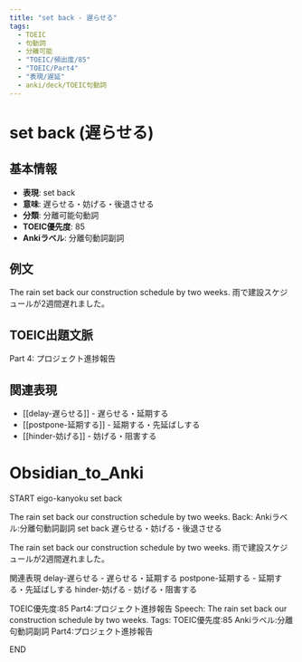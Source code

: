```yaml
---
title: "set back - 遅らせる"
tags:
  - TOEIC
  - 句動詞
  - 分離可能
  - "TOEIC/頻出度/85"
  - "TOEIC/Part4"
  - "表現/遅延"
  - anki/deck/TOEIC句動詞
---
```


# set back (遅らせる)

## 基本情報
- **表現**: set back
- **意味**: 遅らせる・妨げる・後退させる
- **分類**: 分離可能句動詞
- **TOEIC優先度**: 85
- **Ankiラベル**: 分離句動詞副詞

## 例文
The rain set back our construction schedule by two weeks.
雨で建設スケジュールが2週間遅れました。

## TOEIC出題文脈
Part 4: プロジェクト進捗報告

## 関連表現
- [[delay-遅らせる]] - 遅らせる・延期する
- [[postpone-延期する]] - 延期する・先延ばしする
- [[hinder-妨げる]] - 妨げる・阻害する

# Obsidian_to_Anki
START
eigo-kanyoku
set back

The rain set back our construction schedule by two weeks.
Back: 
Ankiラベル:分離句動詞副詞
set back
遅らせる・妨げる・後退させる

The rain set back our construction schedule by two weeks.
雨で建設スケジュールが2週間遅れました。

関連表現
delay-遅らせる - 遅らせる・延期する
postpone-延期する - 延期する・先延ばしする
hinder-妨げる - 妨げる・阻害する

TOEIC優先度:85
Part4:プロジェクト進捗報告
Speech: The rain set back our construction schedule by two weeks.
Tags: TOEIC優先度:85 Ankiラベル:分離句動詞副詞 Part4:プロジェクト進捗報告
<!--ID: 1751045633907-->
END
